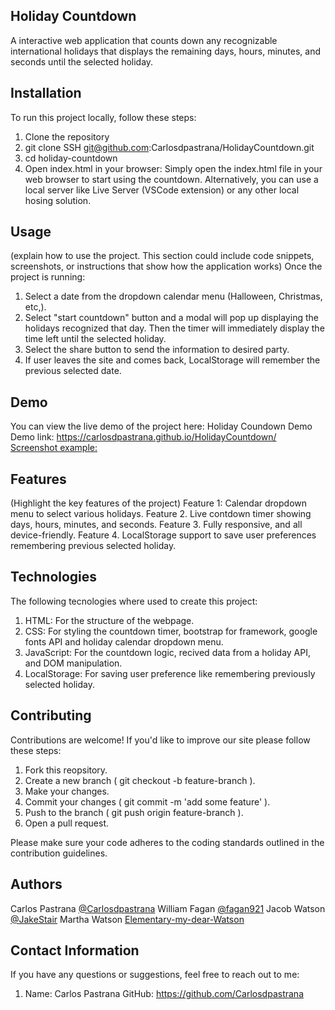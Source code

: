 
## Holiday Countdown
A interactive web application that counts down any recognizable international holidays that displays the remaining days, hours, minutes, and seconds until the selected holiday. 

## Installation
  To run this project locally, follow these steps:
  1. Clone the repository 
  2. git clone SSH git@github.com:Carlosdpastrana/HolidayCountdown.git
  3. cd holiday-countdown
  4. Open index.html in your browser: Simply open the index.html file in your web browser to start using the countdown.
     Alternatively, you can use a local server like Live Server (VSCode extension) or any other local hosing solution.
  
## Usage
(explain how to use the project. This section could include code snippets, screenshots, or instructions that show how the application works)
Once the project is running:
  1. Select a date from the dropdown calendar menu (Halloween, Christmas, etc,).
  2. Select "start countdown" button and a modal will pop up displaying the holidays recognized that day. Then the timer will immediately display the time left until the selected holiday.
  3. Select the share button to send the information to desired party.
  4. If user leaves the site and comes back, LocalStorage will remember the previous selected date.
  
  ## Demo
You can view the live demo of the project here: Holiday Coundown Demo
Demo link: https://carlosdpastrana.github.io/HolidayCountdown/
[Screenshot example:](ready-for-a-holdiay.png)

## Features
(Highlight the key features of the project)
  Feature 1: Calendar dropdown menu to select various holidays.
  Feature 2. Live contdown timer showing days, hours, minutes, and seconds.
  Feature 3. Fully responsive, and all device-friendly.
  Feature 4. LocalStorage support to save user preferences remembering previous selected holiday.

## Technologies
The following tecnologies where used to create this project:
  1. HTML: For the structure of the webpage.
  2. CSS: For styling the countdown timer, bootstrap for framework, google fonts API and holiday calendar dropdown menu.
  3. JavaScript: For the countdown logic, recived data from a holiday API, and DOM manipulation.
  4. LocalStorage: For saving user preference like remembering previously selected holiday.
  
## Contributing
Contributions are welcome! If you'd like to improve our site please follow these steps:
  1. Fork this reopsitory.
  2. Create a new branch ( git checkout -b feature-branch ).
  3. Make your changes.
  4. Commit your changes ( git commit -m 'add some feature' ).
  5. Push to the branch ( git push origin feature-branch ).
  6. Open a pull request.

Please make sure your code adheres to the coding standards outlined in the contribution guidelines. 

## Authors
  Carlos Pastrana [@Carlosdpastrana](https://github.com/Carlosdpastrana)
  William Fagan [@fagan921](https://github.com/fagan921)
  Jacob Watson [@JakeStair](https://github.com/JakeStair)
  Martha Watson [Elementary-my-dear-Watson](https://github.com/Elementary-my-dear-Watson)

## Contact Information
If you have any questions or suggestions, feel free to reach out to me:
  1. Name: Carlos Pastrana
     GitHub: https://github.com/Carlosdpastrana






  
